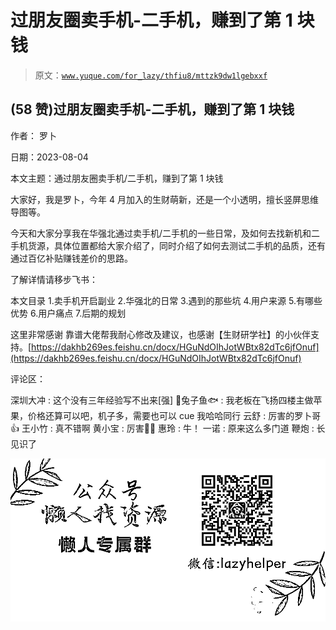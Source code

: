 # 过朋友圈卖手机-二手机，赚到了第 1 块钱

> 原文：[`www.yuque.com/for_lazy/thfiu8/mttzk9dw1lgebxxf`](https://www.yuque.com/for_lazy/thfiu8/mttzk9dw1lgebxxf)



## (58 赞)过朋友圈卖手机-二手机，赚到了第 1 块钱 

作者： 罗卜 

日期：2023-08-04 

本文主题：通过朋友圈卖手机/二手机，赚到了第 1 块钱 

大家好，我是罗卜，今年 4 月加入的生财萌新，还是一个小透明，擅长竖屏思维导图等。 

今天和大家分享我在华强北通过卖手机/二手机的一些日常，及如何去找新机和二手机货源，具体位置都给大家介绍了，同时介绍了如何去测试二手机的品质，还有通过百亿补贴赚钱差价的思路。 

了解详情请移步飞书： 

本文目录 1.卖手机开启副业 2.华强北的日常 3.遇到的那些坑 4.用户来源 5.有哪些优势 6.用户痛点 7.后期的规划 

这里非常感谢 靠谱大佬帮我耐心修改及建议，也感谢【生财研学社】的小伙伴支持。[https://dakhb269es.feishu.cn/docx/HGuNdOIhJotWBtx82dTc6jfOnuf](https://dakhb269es.feishu.cn/docx/HGuNdOIhJotWBtx82dTc6jfOnuf) 

评论区： 

深圳大冲 : 这个没有三年经验写不出来[强] 🐰兔子鱼🐟 : 我老板在飞扬四楼主做苹果，价格还算可以吧，机子多，需要也可以 cue 我哈哈同行 云舒 : 厉害的罗卜哥👍 王小竹 : 真不错啊 黄小宝 : 厉害👍🏻 惠玲 : 牛！ 一诺 : 原来这么多门道 鞭炮 : 长见识了 

![](img/894d30a529e7c37bcd3392323c99941c.png)  